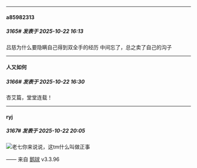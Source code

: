 ﻿
*****

####  a85982313  
##### 3165#       发表于 2025-10-22 16:13

吕慈为什么要隐瞒自己得到双全手的经历
中间忘了，总之卖了自己的沟子


*****

####  人又如何  
##### 3166#       发表于 2025-10-22 16:30

杏艾篇，堂堂连载！


*****

####  ryj  
##### 3167#       发表于 2025-10-22 20:05

<img src="https://static.stage1st.com/image/smiley/face2017/037.png" referrerpolicy="no-referrer">老七你来说说，这tm什么叫做正事

—— 来自 [鹅球](https://www.pgyer.com/GcUxKd4w) v3.3.96

